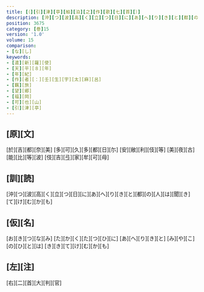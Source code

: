 ```yaml
---
title: [（][引][津][亭][舶][泊][之][作][歌][七][首][）]
description: [沖][つ][波][高][く][立][つ][日][に][あ][へ][り][き][と][都][の][人][は][聞][き][て][け][む][か][も]
position: 3675
category: [巻]15
version: '1.0'
volume: 15
comparison:
- [な][し]
keywords:
- [遣][新][羅][使]
- [天][平][８][年]
- [年][紀]
- [作][者][：][壬][生][宇][太][麻][呂]
- [羈][旅]
- [望][郷]
- [福][岡]
- [可][也][山]
- [引][津][亭]
---
```


## [原][文]

[於][吉][都][奈][美] [多][可][久][多][都][日][尓] [安][敝][利][伎][等] [美][夜][古][能][比][等][波] [伎][吉][弖][家][牟][可][母]

## [訓][読]

[沖][つ][波][高][く][立][つ][日][に][あ][へ][り][き][と][都][の][人][は][聞][き][て][け][む][か][も]

## [仮][名]

[お][き][つ][な][み] [た][か][く][た][つ][ひ][に] [あ][へ][り][き][と] [み][や][こ][の][ひ][と][は] [き][き][て][け][む][か][も]

## [左][注]

[右][二][首][大][判][官]
